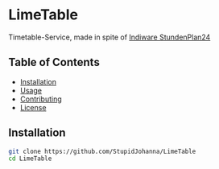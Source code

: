 # LimeTable

Timetable-Service, made in spite of [Indiware StundenPlan24](https://stundenplan24.de)

## Table of Contents

- [Installation](#installation)
- [Usage](#usage)
- [Contributing](#contributing)
- [License](#license)

## Installation

```sh
git clone https://github.com/StupidJohanna/LimeTable
cd LimeTable

```